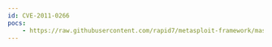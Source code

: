 ```yaml
---
id: CVE-2011-0266
pocs:
    - https://raw.githubusercontent.com/rapid7/metasploit-framework/master/modules/exploits/windows/http/hp_nnm_nnmrptconfig_nameparams.rb
---
```

